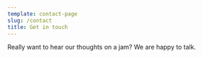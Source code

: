 ```yaml
---
template: contact-page
slug: /contact
title: Get in touch
---
```

Really want to hear our thoughts on a jam? We are happy to talk.